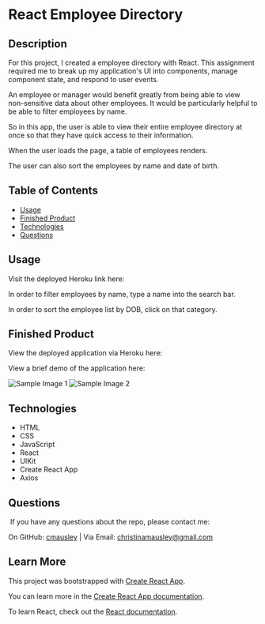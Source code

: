 # React Employee Directory

## Description

For this project, I created a employee directory with React. This assignment required me to break up my application's UI into components, manage component state, and respond to user events.

An employee or manager would benefit greatly from being able to view non-sensitive data about other employees. It would be particularly helpful to be able to filter employees by name.

So in this app, the user is able to view their entire employee directory at once so that they have quick access to their information.

When the user loads the page, a table of employees renders.

The user can also sort the employees by name and date of birth.

## Table of Contents
* [Usage](#usage)
* [Finished Product](#finished-product)
* [Technologies](#technologies)
* [Questions](#questions)

## Usage
Visit the deployed Heroku link here:  

In order to filter employees by name, type a name into the search bar.

In order to sort the employee list by DOB, click on that category.

## Finished Product
View the deployed application via Heroku here: 

View a brief demo of the application here: 

![Sample Image 1]()
![Sample Image 2]()

## Technologies
* HTML
* CSS
* JavaScript
* React
* UIKit
* Create React App
* Axios

## Questions
​
If you have any questions about the repo, please contact me:

On GitHub: [cmausley](https://github.com/cmausley) | Via Email: christinamausley@gmail.com

## Learn More

This project was bootstrapped with [Create React App](https://github.com/facebook/create-react-app).

You can learn more in the [Create React App documentation](https://facebook.github.io/create-react-app/docs/getting-started).

To learn React, check out the [React documentation](https://reactjs.org/).



